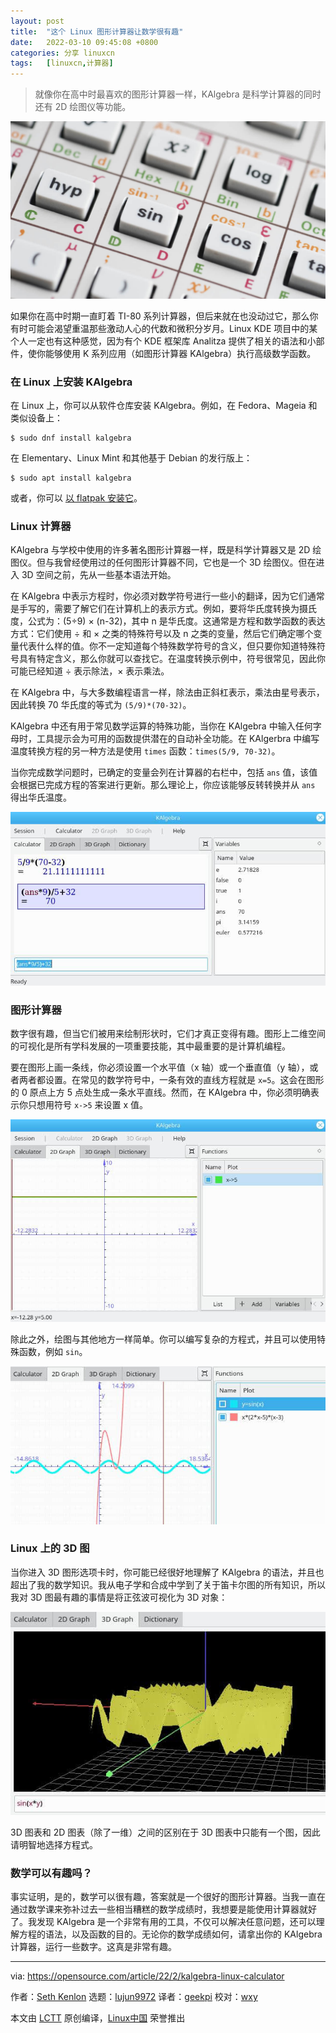 ```yaml
---
layout: post
title:	"这个 Linux 图形计算器让数学很有趣"
date:	2022-03-10 09:45:08 +0800 
categories:	分享 linuxcn 
tags:	[linuxcn,计算器]
---
```




> 
> 就像你在高中时最喜欢的图形计算器一样，KAlgebra 是科学计算器的同时还有 2D 绘图仪等功能。
> 
> 
> 


![](/Asserts/Images/album/202203/10/094459uyvi79oza97iwwkp.jpg)


如果你在高中时期一直盯着 TI-80 系列计算器，但后来就在也没动过它，那么你有时可能会渴望重温那些激动人心的代数和微积分岁月。Linux KDE 项目中的某个人一定也有这种感觉，因为有个 KDE 框架库 Analitza 提供了相关的语法和小部件，使你能够使用 K 系列应用（如图形计算器 KAlgebra）执行高级数学函数。


### 在 Linux 上安装 KAlgebra


在 Linux 上，你可以从软件仓库安装 KAlgebra。例如，在 Fedora、Mageia 和类似设备上：



```
$ sudo dnf install kalgebra

```

在 Elementary、Linux Mint 和其他基于 Debian 的发行版上：



```
$ sudo apt install kalgebra

```

或者，你可以 [以 flatpak 安装它](https://opensource.com/article/21/11/install-flatpak-linux)。


### Linux 计算器


KAlgebra 与学校中使用的许多著名图形计算器一样，既是科学计算器又是 2D 绘图仪。但与我曾经使用过的任何图形计算器不同，它也是一个 3D 绘图仪。但在进入 3D 空间之前，先从一些基本语法开始。


在 KAlgebra 中表示方程时，你必须对数学符号进行一些小的翻译，因为它们通常是手写的，需要了解它们在计算机上的表示方式。例如，要将华氏度转换为摄氏度，公式为：(5÷9) × (n-32)，其中 n 是华氏度。这通常是方程和数学函数的表达方式：它们使用 ÷ 和 × 之类的特殊符号以及 n 之类的变量，然后它们确定哪个变量代表什么样的值。你不一定知道每个特殊数学符号的含义，但只要你知道特殊符号具有特定含义，那么你就可以查找它。在温度转换示例中，符号很常见，因此你可能已经知道 ÷ 表示除法，× 表示乘法。


在 KAlgebra 中，与大多数编程语言一样，除法由正斜杠表示，乘法由星号表示，因此转换 70 华氏度的等式为 `(5/9)*(70-32)`。


KAlgebra 中还有用于常见数学运算的特殊功能，当你在 KAlgebra 中输入任何字母时，工具提示会为可用的函数提供潜在的自动补全功能。在 KAlgerbra 中编写温度转换方程的另一种方法是使用 `times` 函数：`times(5/9, 70-32)`。


当你完成数学问题时，已确定的变量会列在计算器的右栏中，包括 `ans` 值，该值会根据已完成方程的答案进行更新。那么理论上，你应该能够反转转换并从 `ans` 得出华氏温度。


![Temperature conversion in KAlgebra](/Asserts/Images/album/202203/10/094509ohjjilz4ni0ajjgl.jpg "Temperature conversion in KAlgebra")


### 图形计算器


数字很有趣，但当它们被用来绘制形状时，它们才真正变得有趣。图形上二维空间的可视化是所有学科发展的一项重要技能，其中最重要的是计算机编程。


要在图形上画一条线，你必须设置一个水平值（x 轴）或一个垂直值（y 轴），或者两者都设置。在常见的数学符号中，一条有效的直线方程就是 `x=5`。这会在图形的 0 原点上方 5 点处生成一条水平直线。然而，在 KAlgebra 中，你必须明确表示你只想用符号 `x->5` 来设置 x 值。


![A line in KAlgebra](/Asserts/Images/album/202203/10/094509zoc0h0ocu10azoyb.jpg "A line in KAlgebra")


除此之外，绘图与其他地方一样简单。你可以编写复杂的方程式，并且可以使用特殊函数，例如 `sin`。


![Sin wave and an s-curve](/Asserts/Images/album/202203/10/094510yfa2l2ix6klaql3e.jpg "Sin wave and an s-curve")


### Linux 上的 3D 图


当你进入 3D 图形选项卡时，你可能已经很好地理解了 KAlgebra 的语法，并且也超出了我的数学知识。我从电子学和合成中学到了关于笛卡尔图的所有知识，所以我对 3D 图最有趣的事情是将正弦波可视化为 3D 对象：


![Sine waves in space](/Asserts/Images/album/202203/10/094510jey8cp9vspy0y000.jpg "Sine waves in space")


3D 图表和 2D 图表（除了一维）之间的区别在于 3D 图表中只能有一个图，因此请明智地选择方程式。


### 数学可以有趣吗？


事实证明，是的，数学可以很有趣，答案就是一个很好的图形计算器。当我一直在通过数学课来弥补过去一些相当糟糕的数学成绩时，我想要是能使用计算器就好了。我发现 KAlgebra 是一个非常有用的工具，不仅可以解决任意问题，还可以理解方程的语法，以及函数的目的。无论你的数学成绩如何，请拿出你的 KAlgebra 计算器，运行一些数字。这真是非常有趣。




---


via: <https://opensource.com/article/22/2/kalgebra-linux-calculator>


作者：[Seth Kenlon](https://opensource.com/users/seth) 选题：[lujun9972](https://github.com/lujun9972) 译者：[geekpi](https://github.com/geekpi) 校对：[wxy](https://github.com/wxy)


本文由 [LCTT](https://github.com/LCTT/TranslateProject) 原创编译，[Linux中国](https://linux.cn/) 荣誉推出
